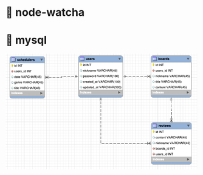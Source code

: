 # 📌 node-watcha

# 📌 mysql

![mysql_erd](https://github.com/smilejakdu/node-watcha/blob/main/public/mysql_erd.png)
